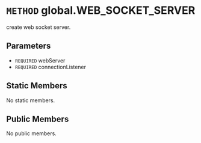 # `METHOD` global.WEB_SOCKET_SERVER
create web socket server.

## Parameters
* `REQUIRED` webServer 
* `REQUIRED` connectionListener 

## Static Members
No static members.

## Public Members
No public members.
